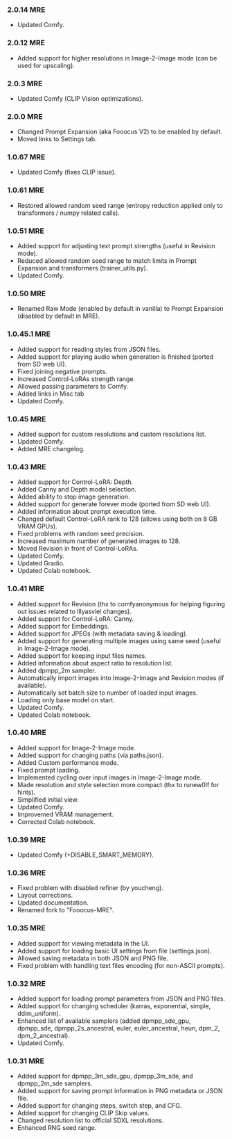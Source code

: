### 2.0.14 MRE

* Updated Comfy.

### 2.0.12 MRE

* Added support for higher resolutions in Image-2-Image mode (can be used for upscaling).

### 2.0.3 MRE

* Updated Comfy (CLIP Vision optimizations).

### 2.0.0 MRE

* Changed Prompt Expansion (aka Fooocus V2) to be enabled by default.
* Moved links to Settings tab.

### 1.0.67 MRE

* Updated Comfy (fixes CLIP issue).

### 1.0.61 MRE

* Restored allowed random seed range (entropy reduction applied only to transformers / numpy related calls).

### 1.0.51 MRE

* Added support for adjusting text prompt strengths (useful in Revision mode).
* Reduced allowed random seed range to match limits in Prompt Expansion and transformers (trainer_utils.py).
* Updated Comfy.

### 1.0.50 MRE

* Renamed Raw Mode (enabled by default in vanilla) to Prompt Expansion (disabled by default in MRE).

### 1.0.45.1 MRE

* Added support for reading styles from JSON files.
* Added support for playing audio when generation is finished (ported from SD web UI).
* Fixed joining negative prompts.
* Increased Control-LoRAs strength range.
* Allowed passing parameters to Comfy.
* Added links in Misc tab
* Updated Comfy.

### 1.0.45 MRE

* Added support for custom resolutions and custom resolutions list.
* Updated Comfy.
* Added MRE changelog.

### 1.0.43 MRE

* Added support for Control-LoRA: Depth.
* Added Canny and Depth model selection.
* Added ability to stop image generation.
* Added support for generate forever mode (ported from SD web UI).
* Added information about prompt execution time.
* Changed default Control-LoRA rank to 128 (allows using both on 8 GB VRAM GPUs).
* Fixed problems with random seed precision.
* Increased maximum number of generated images to 128.
* Moved Revision in front of Control-LoRAs.
* Updated Comfy.
* Updated Gradio.
* Updated Colab notebook.

### 1.0.41 MRE

* Added support for Revision (thx to comfyanonymous for helping figuring out issues related to lllyasviel changes).
* Added support for Control-LoRA: Canny.
* Added support for Embeddings.
* Added support for JPEGs (with metadata saving & loading).
* Added support for generating multiple images using same seed (useful in Image-2-Image mode).
* Added support for keeping input files names.
* Added information about aspect ratio to resolution list.
* Added dpmpp_2m sampler.
* Automatically import images into Image-2-Image and Revision modes (if available).
* Automatically set batch size to number of loaded input images.
* Loading only base model on start.
* Updated Comfy.
* Updated Colab notebook.

### 1.0.40 MRE

* Added support for Image-2-Image mode.
* Added support for changing paths (via paths.json).
* Added Custom performance mode.
* Fixed prompt loading.
* Implemented cycling over input images in Image-2-Image mode.
* Made resolution and style selection more compact (thx to runew0lf for hints).
* Simplified initial view.
* Updated Comfy.
* Improvemed VRAM management.
* Corrected Colab notebook.

### 1.0.39 MRE

* Updated Comfy (+DISABLE_SMART_MEMORY).

### 1.0.36 MRE

* Fixed problem with disabled refiner (by youcheng).
* Layout corrections.
* Updated documentation.
* Renamed fork to "Fooocus-MRE".

### 1.0.35 MRE

* Added support for viewing metadata in the UI.
* Added support for loading basic UI settings from file (settings.json).
* Allowed saving metadata in both JSON and PNG file.
* Fixed problem with handling text files encoding (for non-ASCII prompts).

### 1.0.32 MRE

* Added support for loading prompt parameters from JSON and PNG files.
* Added support for changing scheduler (karras, exponential, simple, ddim_uniform).
* Enhanced list of available samplers (added dpmpp_sde_gpu, dpmpp_sde, dpmpp_2s_ancestral, euler, euler_ancestral, heun, dpm_2, dpm_2_ancestral).
* Updated Comfy.

### 1.0.31 MRE

* Added support for dpmpp_3m_sde_gpu, dpmpp_3m_sde, and dpmpp_2m_sde samplers.
* Added support for saving prompt information in PNG metadata or JSON file.
* Added support for changing steps, switch step, and CFG.
* Added support for changing CLIP Skip values.
* Changed resolution list to official SDXL resolutions.
* Enhanced RNG seed range.
